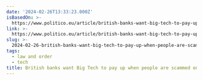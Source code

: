 ```yaml
---
date: '2024-02-26T13:33:23.000Z'
isBasedOn: >-
  https://www.politico.eu/article/british-banks-want-big-tech-to-pay-up-when-people-are-scammed-online/
link: >-
  https://www.politico.eu/article/british-banks-want-big-tech-to-pay-up-when-people-are-scammed-online/
slug: >-
  2024-02-26-british-banks-want-big-tech-to-pay-up-when-people-are-scammed-online-poli
tags:
  - law and order
  - tech
title: British banks want Big Tech to pay up when people are scammed online – POLI
---
```



